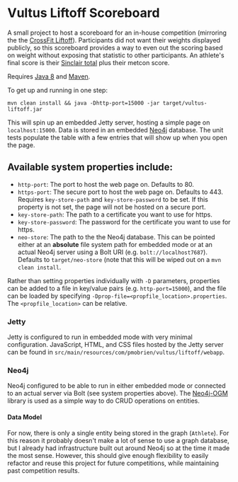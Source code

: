 # Vultus Liftoff Scoreboard

A small project to host a scoreboard for an in-house competition (mirroring the the [CrossFit Liftoff](https://games.crossfit.com/liftoff)). Participants did not want their weights displayed publicly, so this scoreboard provides a way to even out the scoring based on weight without exposing that statistic to other participants. An athlete's final score is their [Sinclair total](https://en.wikipedia.org/wiki/Sinclair_Coefficients) plus their metcon score.

Requires [Java 8](http://www.oracle.com/technetwork/java/javase/downloads/jdk8-downloads-2133151.html) and [Maven](https://maven.apache.org/download.cgi).

To get up and running in one step:
```
mvn clean install && java -Dhttp-port=15000 -jar target/vultus-liftoff.jar
```

This will spin up an embedded Jetty server, hosting a simple page on `localhost:15000`. Data is stored in an embedded [Neo4j](https://neo4j.com/) database. The unit tests populate the table with a few entries that will show up when you open the page.


## Available system properties include:

- `http-port`: The port to host the web page on. Defaults to 80.
- `https-port`: The secure port to host the web page on. Defaults to 443. Requires `key-store-path` and `key-store-password` to be set. If this property is not set, the page will not be hosted on a secure port.
- `key-store-path`: The path to a certificate you want to use for https.
- `key-store-password`: The password for the certificate you want to use for https.
- `neo-store`: The path to the the Neo4j database. This can be pointed either at an **absolute** file system path for embedded mode or at an actual Neo4j server using a Bolt URI (e.g. `bolt://localhost7687`). Defaults to `target/neo-store` (note that this will be wiped out on a `mvn clean install`.

Rather than setting properties individually with `-D` parameters, properties can be added to a file in key/value pairs (e.g. `http-port=15000`), and the file can be loaded by specifying `-Dprop-file=<propfile_location>.properties`. The `<propfile_location>` can be relative.


### Jetty
Jetty is configured to run in embedded mode with very minimal configuration. JavaScript, HTML, and CSS files hosted by the Jetty server can be found in `src/main/resources/com/pmobrien/vultus/liftoff/webapp`.

### Neo4j
Neo4j configured to be able to run in either embedded mode or connected to an actual server via Bolt (see system properties above). The [Neo4j-OGM](https://github.com/neo4j/neo4j-ogm) library is used as a simple way to do CRUD operations on entities.

#### Data Model
For now, there is only a single entity being stored in the graph (`Athlete`). For this reason it probably doesn't make a lot of sense to use a graph database, but I already had infrastructure built out around Neo4j so at the time it made the most sense. However, this should give enough flexibility to easily refactor and reuse this project for future competitions, while maintaining past competition results.
